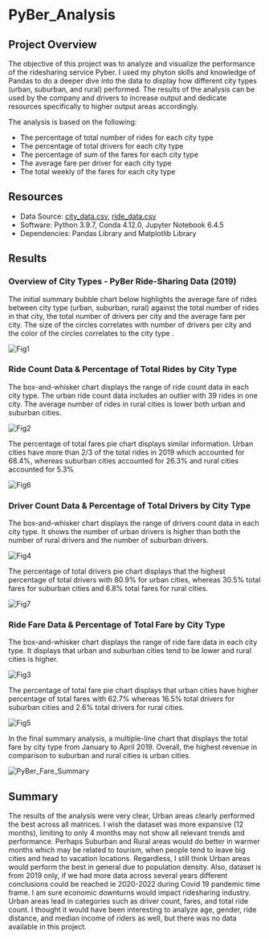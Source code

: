 # PyBer_Analysis

## Project Overview
The objective of this project was to analyze and visualize the performance of the ridesharing service Pyber. I used my phyton skills and knowledge of Pandas to do a deeper dive into the data to display how different city types (urban, suburban, and rural) performed. The results of the analysis can be used by the company and drivers to increase output and dedicate resources specifically to higher output areas accordingly. 

The analysis is based on the following:

*  The percentage of total number of rides for each city type
*  The percentage of total drivers for each city type
*  The percentage of sum of the fares for each city type
*  The average fare per driver for each city type
*  The total weekly of the fares for each city type

## Resources
- Data Source: [city_data.csv](https://github.com/meliscelikay/PyBer_Analysis/blob/050055e72bf8bdc8c3c4c5d619bdf80d489cad28/Resources/city_data.csv), [ride_data.csv](https://github.com/meliscelikay/PyBer_Analysis/blob/050055e72bf8bdc8c3c4c5d619bdf80d489cad28/Resources/ride_data.csv)
- Software: Python 3.9.7, Conda 4.12.0, Jupyter Notebook 6.4.5
- Dependencies: Pandas Library and Matplotlib Library


## Results
### Overview of City Types  - PyBer Ride-Sharing Data (2019)
The initial summary bubble chart below highlights the average fare of rides between city type (urban, suburban, rural) against the total number of rides in that city, the total number of drivers per city and the average fare per city.  The size of the circles correlates with number of drivers per city and the color of the circles correlates to the city type .

![Fig1](https://github.com/meliscelikay/PyBer_Analysis/blob/050055e72bf8bdc8c3c4c5d619bdf80d489cad28/analysis/Fig1.png)

### Ride Count Data & Percentage of Total Rides by City Type
The box-and-whisker chart displays the range of ride count data in each city type. The urban ride count data includes an outlier with 39 rides in one city. The average number of rides in rural cities is lower both urban and suburban cities.

![Fig2](https://github.com/meliscelikay/PyBer_Analysis/blob/050055e72bf8bdc8c3c4c5d619bdf80d489cad28/analysis/Fig2.png)

The percentage of total fares pie chart displays similar information. Urban cities have more than 2/3 of the total rides in 2019 which accounted for 68.4%, whereas suburban cities accounted for 26.3% and rural cities accounted for 5.3%

![Fig6](https://github.com/meliscelikay/PyBer_Analysis/blob/050055e72bf8bdc8c3c4c5d619bdf80d489cad28/analysis/Fig6.png)

###  Driver Count Data & Percentage of Total Drivers by City Type
The box-and-whisker chart displays the range of drivers count data in each city type. It shows the number of urban drivers is higher than both the number of rural drivers and the number of suburban drivers.

![Fig4](https://github.com/meliscelikay/PyBer_Analysis/blob/050055e72bf8bdc8c3c4c5d619bdf80d489cad28/analysis/Fig4.png)

The percentage of total drivers pie chart displays that the highest percentage of total drivers with 80.9% for urban cities, whereas 30.5% total fares for suburban cities and 6.8% total fares for rural cities.

![Fig7](https://github.com/meliscelikay/PyBer_Analysis/blob/050055e72bf8bdc8c3c4c5d619bdf80d489cad28/analysis/Fig7.png)

###  Ride Fare Data & Percentage of Total Fare by City Type
The box-and-whisker chart displays the range of ride fare data in each city type. It displays that urban and suburban cities tend to be lower and rural cities is higher.

![Fig3](https://github.com/meliscelikay/PyBer_Analysis/blob/050055e72bf8bdc8c3c4c5d619bdf80d489cad28/analysis/Fig3.png)

The percentage of total fare pie chart displays that urban cities have higher percentage of total fares with 62.7% whereas 16.5% total drivers for suburban cities and 2.6% total drivers for rural cities.

![Fig5](https://github.com/meliscelikay/PyBer_Analysis/blob/050055e72bf8bdc8c3c4c5d619bdf80d489cad28/analysis/Fig5.png)

In the final summary analysis, a multiple-line chart that displays the total fare by city type from January to April 2019. Overall, the highest revenue in comparison to suburban and rural cities is urban cities. 

![PyBer_Fare_Summary](https://github.com/meliscelikay/PyBer_Analysis/blob/234297d7cc2fdfef166ea268e8c68f3e02654420/analysis/Pyber_fare_summary.png)


## Summary
The results of the analysis were very clear, Urban areas clearly performed the best across all matrices. I wish the dataset was more expansive (12 months), limiting to only 4 months may not show all relevant trends and performance. Perhaps Suburban and Rural areas would do better in warmer months which may be related to tourism, when people tend to leave big cities and head to vacation locations. Regardless, I still think Urban areas would perform the best in general due to population density. Also, dataset is from 2019 only, if we had more data across several years different conclusions could be reached ie 2020-2022 during Covid 19 pandemic time frame. I am sure economic downturns would impact ridesharing industry. 
Urban areas lead in categories such as driver count, fares, and total ride count. I thought it would have been interesting to analyze age, gender, ride distance, and median income of riders as well, but there was no data available in this project.   

